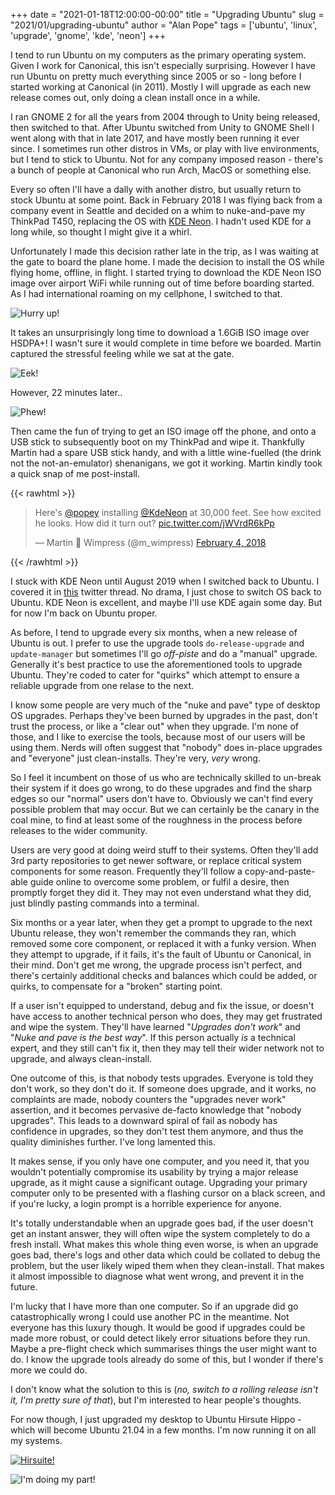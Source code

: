+++
date = "2021-01-18T12:00:00-00:00"
title = "Upgrading Ubuntu"
slug = "2021/01/upgrading-ubuntu"
author = "Alan Pope"
tags = ['ubuntu', 'linux', 'upgrade', 'gnome', 'kde', 'neon']
+++

I tend to run Ubuntu on my computers as the primary operating system. Given I work for Canonical, this isn't especially surprising. However I have run Ubuntu on pretty much everything since 2005 or so - long before I started working at Canonical (in 2011). Mostly I will upgrade as each new release comes out, only doing a clean install once in a while.

I ran GNOME 2 for all the years from 2004 through to Unity being released, then switched to that. After Ubuntu switched from Unity to GNOME Shell I went along with that in late 2017, and have mostly been running it ever since. I sometimes run other distros in VMs, or play with live environments, but I tend to stick to Ubuntu. Not for any company imposed reason - there's a bunch of people at Canonical who run Arch, MacOS or something else.

Every so often I'll have a dally with another distro, but usually return to stock Ubuntu at some point. Back in February 2018 I was flying back from a company event in Seattle and decided on a whim to nuke-and-pave my ThinkPad T450, replacing the OS with [KDE Neon](https://neon.kde.org/). I hadn't used KDE for a long while, so thought I might give it a whirl.

Unfortunately I made this decision rather late in the trip, as I was waiting at the gate to board the plane home. I made the decision to install the OS while flying home, offline, in flight. I started trying to download the KDE Neon ISO image over airport WiFi while running out of time before boarding started. As I had international roaming on my cellphone, I switched to that.

![Hurry up!](/blog/images/2021-01-18/downloading.png)

It takes an unsurprisingly long time to download a 1.6GiB ISO image over HSDPA+! I wasn't sure it would complete in time before we boarded. Martin captured the stressful feeling while we sat at the gate.

![Eek!](/blog/images/2021-01-18/martin.jpg)

However, 22 minutes later.. 

![Phew!](/blog/images/2021-01-18/downloaded.png)

Then came the fun of trying to get an ISO image off the phone, and onto a USB stick to subsequently boot on my ThinkPad and wipe it. Thankfully Martin had a spare USB stick handy, and with a little wine-fuelled (the drink not the not-an-emulator) shenanigans, we got it working. Martin kindly took a quick snap of me post-install.

{{< rawhtml >}}
<blockquote class="twitter-tweet"><p lang="en" dir="ltr">Here&#39;s <a href="https://twitter.com/popey?ref_src=twsrc%5Etfw">@popey</a> installing <a href="https://twitter.com/KdeNeon?ref_src=twsrc%5Etfw">@KdeNeon</a> at 30,000 feet. See how excited he looks. How did it turn out? <a href="https://t.co/jWVrdR6kPp">pic.twitter.com/jWVrdR6kPp</a></p>&mdash; Martin 🙂 Wimpress (@m_wimpress) <a href="https://twitter.com/m_wimpress/status/960120216616423424?ref_src=twsrc%5Etfw">February 4, 2018</a></blockquote> <script async src="https://platform.twitter.com/widgets.js" charset="utf-8"></script>
{{< /rawhtml >}}

I stuck with KDE Neon until August 2019 when I switched back to Ubuntu. I covered it in [this](https://twitter.com/popey/status/1158884858694897669) twitter thread. No drama, I just chose to switch OS back to Ubuntu. KDE Neon is excellent, and maybe I'll use KDE again some day. But for now I'm back on Ubuntu proper.

As before, I tend to upgrade every six months, when a new release of Ubuntu is out. I prefer to use the upgrade tools `do-release-upgrade` and `update-manager` but sometimes I'll go *off-piste* and do a "manual" upgrade. Generally it's best practice to use the aforementioned tools to upgrade Ubuntu. They're coded to cater for "quirks" which attempt to ensure a reliable upgrade from one relase to the next.

I know some people are very much of the "nuke and pave" type of desktop OS upgrades. Perhaps they've been burned by upgrades in the past, don't trust the process, or like a "clear out" when they upgrade. I'm none of those, and I like to exercise the tools, because most of our users will be using them. Nerds will often suggest that "nobody" does in-place upgrades and "everyone" just clean-installs. They're very, *very* wrong. 

So I feel it incumbent on those of us who are technically skilled to un-break their system if it does go wrong, to do these upgrades and find the sharp edges so our "normal" users don't have to. Obviously we can't find every possible problem that may occur. But we can certainly be the canary in the coal mine, to find at least some of the roughness in the process before releases to the wider community.

Users are very good at doing weird stuff to their systems. Often they'll add 3rd party repositories to get newer software, or replace critical system components for some reason. Frequently they'll follow a copy-and-paste-able guide online to overcome some problem, or fulfil a desire, then promptly forget they did it. They may not even understand what they did, just blindly pasting commands into a terminal. 

Six months or a year later, when they get a prompt to upgrade to the next Ubuntu release, they won't remember the commands they ran, which removed some core component, or replaced it with a funky version. When they attempt to upgrade, if it fails, it's the fault of Ubuntu or Canonical, in their mind. Don't get me wrong, the upgrade process isn't perfect, and there's certainly additional checks and balances which could be added, or quirks, to compensate for a "broken" starting point.

If a user isn't equipped to understand, debug and fix the issue, or doesn't have access to another technical person who does, they may get frustrated and wipe the system. They'll have learned "*Upgrades don't work*" and "*Nuke and pave is the best way*". If this person actually *is* a technical expert, and they still can't fix it, then they may tell their wider network not to upgrade, and always clean-install. 

One outcome of this, is that nobody tests upgrades. Everyone is told they don't work, so they don't do it. If someone does upgrade, and it works, no complaints are made, nobody counters the "upgrades never work" assertion, and it becomes pervasive de-facto knowledge that "nobody upgrades". This leads to a downward spiral of fail as nobody has confidence in upgrades, so they don't test them anymore, and thus the quality diminishes further. I've long lamented this. 

It makes sense, if you only have one computer, and you need it, that you wouldn't potentially compromise its usability by trying a major release upgrade, as it might cause a significant outage. Upgrading your primary computer only to be presented with a flashing cursor on a black screen, and if you're lucky, a login prompt is a horrible experience for anyone. 

It's totally understandable when an upgrade goes bad, if the user doesn't get an instant answer, they will often wipe the system completely to do a fresh install. What makes this whole thing even worse, is when an upgrade goes bad, there's logs and other data which could be collated to debug the problem, but the user likely wiped them when they clean-install. That makes it almost impossible to diagnose what went wrong, and prevent it in the future. 

I'm lucky that I have more than one computer. So if an upgrade did go catastrophically wrong I could use another PC in the meantime. Not everyone has this luxury though. It would be good if upgrades could be made more robust, or could detect likely error situations before they run. Maybe a pre-flight check which summarises things the user might want to do. I know the upgrade tools already do some of this, but I wonder if there's more we could do.

I don't know what the solution to this is (*no, switch to a rolling release isn't it, I'm pretty sure of that*), but I'm interested to hear people's thoughts. 

For now though, I just upgraded my desktop to Ubuntu Hirsute Hippo - which will become Ubuntu 21.04 in a few months. I'm now running it on all my systems. 

[![Hirsuite!](/blog/images/2021-01-18/small_hirsute.png)](/blog/images/2021-01-18/hirsute.png)

![I'm doing my part!](/blog/images/2021-01-18/mypart.gif)

